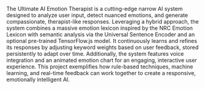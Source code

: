 The Ultimate AI Emotion Therapist is a cutting-edge narrow AI system designed to analyze user input, detect nuanced emotions, and generate compassionate, therapist-like responses. Leveraging a hybrid approach, the system combines a massive emotion lexicon inspired by the NRC Emotion Lexicon with semantic analysis via the Universal Sentence Encoder and an optional pre-trained TensorFlow.js model. It continuously learns and refines its responses by adjusting keyword weights based on user feedback, stored persistently to adapt over time. Additionally, the system features voice integration and an animated emotion chart for an engaging, interactive user experience. This project exemplifies how rule-based techniques, machine learning, and real-time feedback can work together to create a responsive, emotionally intelligent AI.
